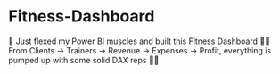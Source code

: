 # Fitness-Dashboard
💪 Just flexed my Power BI muscles and built this Fitness Dashboard 🏋️‍♂️ From Clients → Trainers → Revenue → Expenses → Profit, everything is pumped up with some solid DAX reps 🔢✨
